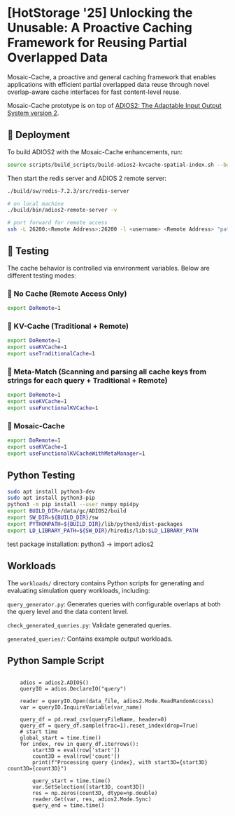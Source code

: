 # [HotStorage '25] Unlocking the Unusable: A Proactive Caching Framework for Reusing Partial Overlapped Data

Mosaic-Cache, a proactive and general caching framework that enables applications with efficient partial overlapped data reuse through novel overlap-aware cache interfaces for fast content-level reuse.

Mosaic-Cache prototype is on top of [ADIOS2: The Adaptable Input Output System version 2](https://adios2.readthedocs.io/).

## 🚀 Deployment

To build ADIOS2 with the Mosaic-Cache enhancements, run:

```bash
source scripts/build_scripts/build-adios2-kvcache-spatial-index.sh --build
```
Then start the redis server and ADIOS 2 remote server:
```bash
./build/sw/redis-7.2.3/src/redis-server

# on local machine
./build/bin/adios2-remote-server -v

# port forward for remote access
ssh -L 26200:<Remote Address>:26200 -l <username> <Remote Address> "path_to_ADIOS2/build/bin/adios2_remote_server -v"
```
## 🧪 Testing

The cache behavior is controlled via environment variables. Below are different testing modes:

### 🔹 No Cache (Remote Access Only)

```bash
export DoRemote=1
```

### 🔹 KV-Cache (Traditional + Remote)

```bash
export DoRemote=1
export useKVCache=1
export useTraditionalCache=1
```

### 🔹 Meta-Match (Scanning and parsing all cache keys from strings for each query + Traditional + Remote)

```bash
export DoRemote=1
export useKVCache=1
export useFunctionalKVCache=1
```

### 🔹 Mosaic-Cache

```bash
export DoRemote=1
export useKVCache=1
export useFunctionalKVCacheWithMetaManager=1
```

## Python Testing

```bash
sudo apt install python3-dev
sudo apt install python3-pip
python3 -m pip install --user numpy mpi4py
export BUILD_DIR=/data/gc/ADIOS2/build
export SW_DIR=${BUILD_DIR}/sw
export PYTHONPATH=${BUILD_DIR}/lib/python3/dist-packages
export LD_LIBRARY_PATH=${SW_DIR}/hiredis/lib:$LD_LIBRARY_PATH
```
test package installation: python3 → import adios2

## Workloads
The `workloads/` directory contains Python scripts for generating and evaluating simulation query workloads, including:

`query_generator.py`: Generates queries with configurable overlaps at both the query level and the data content level.

`check_generated_queries.py`: Validate generated queries.

`generated_queries/`: Contains example output workloads.


## Python Sample Script
```python3

    adios = adios2.ADIOS()
    queryIO = adios.DeclareIO("query")

    reader = queryIO.Open(data_file, adios2.Mode.ReadRandomAccess)
    var = queryIO.InquireVariable(var_name)

    query_df = pd.read_csv(queryFileName, header=0)
    query_df = query_df.sample(frac=1).reset_index(drop=True)
    # start time
    global_start = time.time()
    for index, row in query_df.iterrows():
        start3D = eval(row['start'])
        count3D = eval(row['count'])
        print(f"Processing query {index}, with start3D={start3D} count3D={count3D}")
        
        query_start = time.time()
        var.SetSelection([start3D, count3D])
        res = np.zeros(count3D, dtype=np.double)
        reader.Get(var, res, adios2.Mode.Sync)
        query_end = time.time()
```
